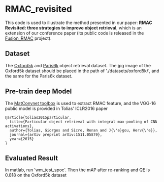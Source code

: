 # RMAC_revisited

This code is used to illustrate the method presented in our paper: **RMAC Revisited: three strategies to improve object retrieval**, which is an extension of our conference paper (its public code is released in the [Fusion_RMAC](https://github.com/wangmaoCS/Fusion_RMAC) project).

## Dataset
The [Oxford5k](http://www.robots.ox.ac.uk/~vgg/data/oxbuildings/) and [Paris6k](http://www.robots.ox.ac.uk/~vgg/data/parisbuildings/) object retrieval dataset.
The jpg image of the Oxford5k dataset should be placed in the path of './datasets/oxford5k/', and the same for the Paris6k dataset.

## Pre-train deep Model
The [MatConvnet toolbox](http://www.vlfeat.org/matconvnet/) is used to extract RMAC feature, and the VGG-16 public model is provided in Tolias' ICLR2016 paper

    @article{tolias2015particular,
      title={Particular object retrieval with integral max-pooling of CNN activations},
      author={Tolias, Giorgos and Sicre, Ronan and J{\'e}gou, Herv{\'e}},
      journal={arXiv preprint arXiv:1511.05879},
      year={2015}
    }

## Evaluated Result
In matlab, run 'wm_test_spoc'. 
Then the mAP after re-ranking and QE is 0.818 on the Oxford5k dataset

